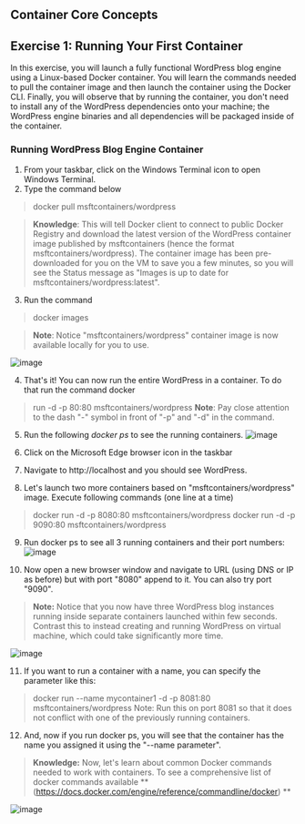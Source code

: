 ## Container Core Concepts

## Exercise 1: Running Your First Container

In this exercise, you will launch a fully functional WordPress blog engine using a Linux-based Docker
container. You will learn the commands needed to pull the container image and then launch the container
using the Docker CLI. Finally, you will observe that by running the container, you don't need to install any of
the WordPress dependencies onto your machine; the WordPress engine binaries and all dependencies will be
packaged inside of the container.

### Running WordPress Blog Engine Container 

1. From your taskbar, click on the Windows Terminal icon to open Windows Terminal.
2. Type the command below
> docker pull msftcontainers/wordpress

> **Knowledge**:
> This will tell Docker client to connect to public Docker Registry and download the
> latest version of the WordPress container image published by msftcontainers (hence the format
> msftcontainers/wordpress). The container image has been pre-downloaded for you on the VM
> to save you a few minutes, so you will see the Status message as "Images is up to date for
> msftcontainers/wordpress:latest".

3. Run the command
> docker images

> **Note**: Notice "msftcontainers/wordpress" container image is now available locally for you to use.

![image](https://user-images.githubusercontent.com/85903942/233814496-b13e3a3b-5942-48c0-9ccf-270c893006ef.png)

4. That's it! You can now run the entire WordPress in a container. To do that run the command docker
> run -d -p 80:80 msftcontainers/wordpress
> **Note**: Pay close attention to the dash "-" symbol in front of "-p" and "-d" in the command.

5. Run the following _docker ps_ to see the running containers.
![image](https://user-images.githubusercontent.com/85903942/233814541-4945d569-936c-4efa-bab8-04a52fecd5cc.png)

6. Click on the Microsoft Edge browser icon in the taskbar
7. Navigate to http://localhost and you should see WordPress.
8. Let's launch two more containers based on "msftcontainers/wordpress" image. Execute following commands (one line at a time)
> docker run -d -p 8080:80 msftcontainers/wordpress
> docker run -d -p 9090:80 msftcontainers/wordpress

9. Run docker ps to see all 3 running containers and their port numbers:
![image](https://user-images.githubusercontent.com/85903942/233814561-a5d93bc7-5ba5-4520-8127-2e5cf61526dc.png)

10. Now open a new browser window and navigate to URL (using DNS or IP as before) but with port
"8080" append to it. You can also try port "9090".

> **Note:** Notice that you now have three WordPress blog instances running inside separate
> containers launched within few seconds. Contrast this to instead creating and running
> WordPress on virtual machine, which could take significantly more time.

![image](https://user-images.githubusercontent.com/85903942/233814570-d3ad0f6b-1116-43ec-842a-fbda80f6bc17.png)

11. If you want to run a container with a name, you can specify the parameter like this:
> docker run \--name mycontainer1 -d -p 8081:80 msftcontainers/wordpress
> Note: Run this on port 8081 so that it does not conflict with one of the previously running containers.

12. And, now if you run docker ps, you will see that the container has the name you assigned it using the
"--name parameter".
> **Knowledge:** 
> Now, let's learn about common Docker commands needed to work with containers. To
> see a comprehensive list of docker commands available **
> (https://docs.docker.com/engine/reference/commandline/docker) **

![image](https://user-images.githubusercontent.com/85903942/233814601-828ebd9c-3763-42f1-9e16-296ddfc60f2d.png)

